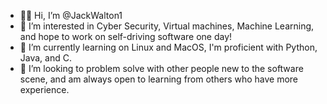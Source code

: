 - 🤙🏻 Hi, I’m @JackWalton1
- 🧐 I’m interested in Cyber Security, Virtual machines, Machine Learning, and hope to work on self-driving software one day!
- 🌱 I’m currently learning on Linux and MacOS, I'm proficient with Python, Java, and C.
- 🎉 I’m looking to problem solve with other people new to the software scene, and am always open to learning from others who have more experience.
